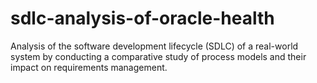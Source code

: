 # sdlc-analysis-of-oracle-health
Analysis of the software development lifecycle (SDLC) of a real-world system by conducting a comparative study of process models and their impact on requirements management.
